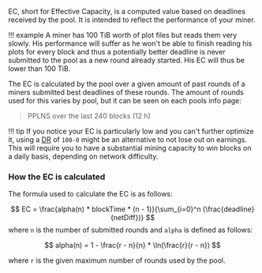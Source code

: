 EC, short for Effective Capacity, is a computed value based on deadlines received by the pool. It is intended to reflect the performance of your miner.

!!! example
    A miner has 100 TiB worth of plot files but reads them very slowly.
    His performance will suffer as he won't be able to finish reading his plots for every block and thus a potentially
    better deadline is never submitted to the pool as a new round already started. His EC will thus be lower than 100 TiB.

The EC is calculated by the pool over a given amount of past rounds of a miners submitted best deadlines of these rounds.
The amount of rounds used for this varies by pool, but it can be seen on each pools info page:
> PPLNS over the last 240 blocks (12 h)

!!! tip
    If you notice your EC is particularly low and you can't further optimize it, using a [DR](distribution-ratio.md)
    of `100-0` might be an alternative to not lose out on earnings. This will require you to have a substantial mining
    capacity to win blocks on a daily basis, depending on network difficulty.

### How the EC is calculated

The formula used to calculate the EC is as follows:

$$
EC = \frac{alpha(n) * blockTime * (n - 1)}{\sum_{i=0}^n (\frac{deadline}{netDiff})}
$$
where `n` is the number of submitted rounds and `alpha` is defined as follows:

$$
alpha(n) = 1 - \frac{r - n}{n} * \ln(\frac{r}{r - n})
$$

where `r` is the given maximum number of rounds used by the pool.